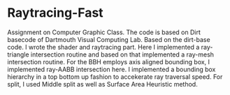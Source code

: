 # Raytracing-Fast
Assignment on Computer Graphic Class. 
The code is based on Dirt basecode of Dartmouth Visual Computing Lab.
Based on the dirt-base code.
I wrote the shader and raytracing part.
Here I implemented a ray-triangle intersection routine and based on that implemented a ray-mesh intersection routine.
For the BBH employs axis aligned bounding box, I implemented ray-AABB intersection here.
I implemented a bounding box hierarchy in a top bottom up fashion to accekerate ray traversal speed. 
For split, I used Middle split as well as Surface Area Heuristic method.
